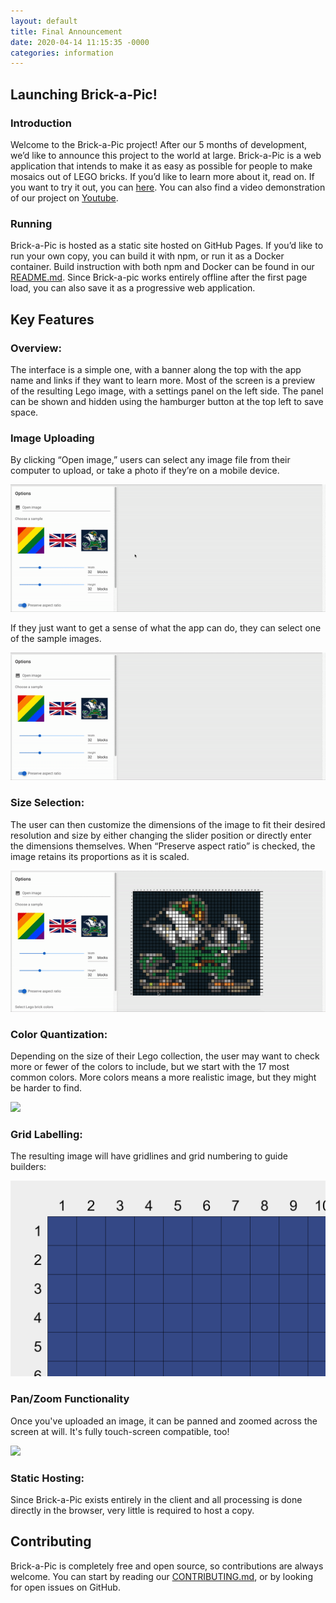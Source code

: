 ```yaml
---
layout: default
title: Final Announcement 
date: 2020-04-14 11:15:35 -0000
categories: information
---
```


## Launching Brick-a-Pic!

### Introduction

Welcome to the Brick-a-Pic project! After our 5 months of development, we’d like to announce this project to the world at large. Brick-a-Pic is a web application that intends to make it as easy as possible for people to make mosaics out of LEGO bricks. If you’d like to learn more about it, read on. If you want to try it out, you can [here](https://brick-a-pic.github.io/brick-a-pic/). You can also find a video demonstration of our project on [Youtube](https://www.youtube.com/watch?v=NeJKxXQ7_NY&feature=emb_title).



### Running

 Brick-a-Pic is hosted as a static site hosted on GitHub Pages. If you’d like to run your own copy, you can build it with npm, or run it as a Docker container. Build instruction with both npm and Docker can be found in our [README.md](https://github.com/brick-a-pic/brick-a-pic/blob/master/README.md). Since Brick-a-pic works entirely offline after the first page load, you can also save it as a progressive web application.


## Key Features


### Overview:

The interface is a simple one, with a banner along the top with the app name and links if they want to learn more. Most of the screen is a preview of the resulting Lego image, with a settings panel on the left side. The panel can be shown and hidden using the hamburger button at the top left to save space.

### Image Uploading

By clicking “Open image,” users can select any image file from their computer to upload, or take a photo if they’re on a mobile device. 

![](/assets/img/openimg.gif)

If they just want to get a sense of what the app can do, they can select one of the sample images.

![](/assets/img/sampleimg.gif)

### Size Selection: 

The user can then customize the dimensions of the image to fit their desired resolution and size by either changing the slider position or directly enter the dimensions themselves. When “Preserve aspect ratio” is checked, the image retains its proportions as it is scaled.

![](/assets/img/sizeselection.gif)

### Color Quantization:

Depending on the size of their Lego collection, the user may want to check more or fewer of the colors to include, but we start with the 17 most common colors. More colors means a more realistic image, but they might be harder to find.

![](/assets/img/colorquantization.gif)

### Grid Labelling:

The resulting image will have gridlines and grid numbering to guide builders:

![](/assets/img/coordinates.png)

### Pan/Zoom Functionality

Once you've uploaded an image, it can be panned and zoomed across the screen at will. It's fully touch-screen compatible, too!

![](/assets/img/panzoom.gif)


### Static Hosting:

Since Brick-a-Pic exists entirely in the client and all processing is done directly in the browser, very little is required to host a copy.


## Contributing

Brick-a-Pic is completely free and open source, so contributions are always welcome. You can start by reading our [CONTRIBUTING.md](https://github.com/brick-a-pic/brick-a-pic/blob/master/CONTRIBUTING.md), or by looking for open issues on GitHub.

